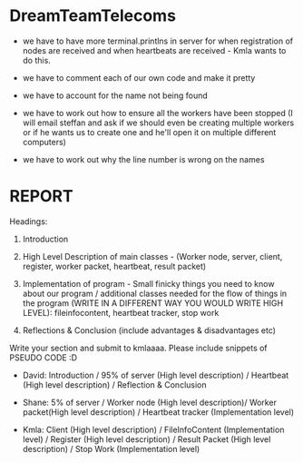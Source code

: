 DreamTeamTelecoms
=================
- we have to have more terminal.printlns in server for when registration of nodes are received and when heartbeats are received - Kmla wants to do this.

- we have to comment each of our own code and make it pretty

- we have to account for the name not being found

- we have to work out how to ensure all the workers have been stopped (I will email steffan and ask if we should even be 
creating multiple workers or if he wants us to create one and he'll open it on multiple different computers)

- we have to work out why the line number is wrong on the names


REPORT
===============
Headings:

1. Introduction

2. High Level Description of main classes - (Worker node, server, client, register, worker packet, heartbeat, result packet)  

3. Implementation of program - Small finicky things you need to know about our program / additional classes needed for the flow of things in the program (WRITE IN A DIFFERENT WAY YOU WOULD WRITE HIGH LEVEL): fileinfocontent, heartbeat tracker, stop work

4. Reflections & Conclusion (include advantages & disadvantages etc)


Write your section and submit to kmlaaaa. Please include snippets of PSEUDO CODE :D

- David: Introduction / 95% of server (High level description) / Heartbeat (High level description) / Reflection & Conclusion

- Shane: 5% of server / Worker node (High level description)/  Worker packet(High level description) / Heartbeat tracker (Implementation level)

- Kmla: Client (High level description) / FileInfoContent (Implementation level) / Register (High level description) / Result Packet (High level description) / Stop Work (Implementation level)

